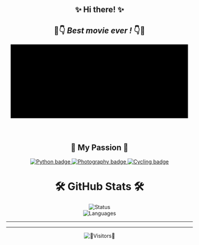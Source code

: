 <link rel="stylesheet" href="/tagscript.js">
<div id="hi" align="center">

## ✨ Hi there! ✨


## 👀👇 ***Best movie ever !*** 👇👀

</div>
<html lang="en">
  <body>
    <div id="matrix" align="center">
    <a href="https://en.wikipedia.org/wiki/The_Matrix">
      <img src="https://github.com/ivanmarinoff/ivanmarinoff/blob/main/matrix.gif?raw=true" width="480" height="200" alt="Matrix gif"/>
    </a>
    </div>
  </body>
</html>
<br/><br/>
<div id="passion" align="center">

## 💖 My Passion 💖

</div>


<div id="badges" align="center">

<a href="https://rb.gy/vtue8">
    <img src="https://img.shields.io/badge/I%20Love-🐍 Python 🐍-ff69b4" alt="Python badge">
</a>    
<a href="https://rb.gy/gui7f">
    <img src="https://img.shields.io/badge/I%20love-📷 Photography 📷-red" alt="Photography badge">
</a>
<a href="https://rb.gy/i09gq">
    <img src="https://img.shields.io/badge/I%20love-🚴‍♂️Cycling🚴‍♂️-yellowgreen" alt="Cycling badge">
</a>
</div>

<div id="stats" align="center">

# 🛠️ GitHub Stats 🛠️
<div id="stats" align="center">

<img src="https://github-readme-streak-stats.herokuapp.com/?user=ivanmarinoff&theme=highcontrast&hide_border=false" alt="Status" >
<div id="stats" align="center">

<img src="https://github-readme-stats.vercel.app/api/top-langs/?username=ivanmarinoff&theme=highcontrast&hide_border=false&include_all_commits=true&count_private=false&layout=compact" alt="Languages" >
</div>  
</div>  
</div>  

---

---

<div id="stats" align="center">

![👀Visitors👀](https://api.visitorbadge.io/api/combined?path=https%3A%2F%2Fgithub.com%2Fivanmarinoff&countColor=%23d9e3f0&style=plastic&labelStyle=upper)

</div>
